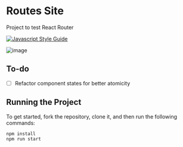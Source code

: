 # Routes Site

Project to test React Router

[![Javascript Style Guide](https://badgen.net/badge/eslint/airbnb/ff5a5f?icon=airbnb)](https://github.com/airbnb/javascript)

![image](https://user-images.githubusercontent.com/12193814/99558351-66bc7680-29a2-11eb-99e2-d8717969fd0a.png)

## To-do

- [ ] Refactor component states for better atomicity

## Running the Project

To get started, fork the repository, clone it, and then run the following commands:

    npm install
    npm run start
